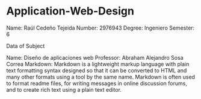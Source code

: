 # Application-Web-Design
 Name: Raúl Cedeño Tejeida
 Number: 2976943
 Degree: Ingeniero
 Semester: 6

 Data of Subject

 Name: Diseño de aplicaciones web
 Professor: Abraham Alejandro Sosa Correa
 Markdown: Markdown is a lightweight markup language with plain text formatting syntax designed so that it can be converted to HTML and many other formats using a tool by the same name. Markdown is often used to format readme files, for writing messages in online discussion forums, and to create rich text using a plain text editor.
